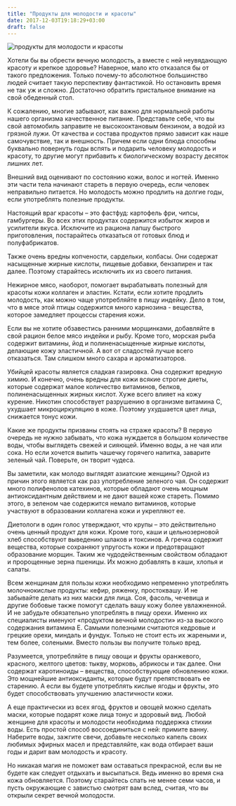 ```yaml
---
title: "Продукты для молодости и красоты"
date: 2017-12-03T19:18:29+03:00
draft: false
---
```


![продукты для молодости и красоты](/images/food_1.jpg)

Хотели бы вы обрести вечную молодость, а вместе с ней неувядающую красоту и крепкое здоровье? Наверное, мало кто отказался бы от такого предложения. Только почему-то абсолютное большинство людей считает такую перспективу фантастикой. Но остановить время не так уж и сложно. Достаточно обратить пристальное внимание на свой обеденный стол.<!--more-->

К сожалению, многие забывают, как важно для нормальной работы нашего организма качественное питание. Представьте себе, что вы свой автомобиль заправите не высокооктановым бензином, а водой из грязной лужи. От качества и состава продуктов прямо зависит как наше самочувствие, так и внешность. Причем если одни блюда способны буквально повернуть годы вспять и подарить человеку молодость и красоту, то другие могут прибавить к биологическому возрасту десяток лишних лет.

Внешний вид оценивают по состоянию кожи, волос и ногтей. Именно эти части тела начинают стареть в первую очередь, если человек неправильно питается. Но молодость можно продлить на долгие годы, если употреблять полезные продукты.

Настоящий враг красоты – это фастфуд: картофель фри, чипсы, гамбургеры. Во всех этих продуктах содержится избыток жиров и усилители вкуса. Исключите из рациона лапшу быстрого приготовления, постарайтесь отказаться от готовых блюд и полуфабрикатов.

Также очень вредны копчености, сардельки, колбасы. Они содержат насыщенные жирные кислоты, пищевые добавки, бензапирен и так далее. Поэтому старайтесь исключить их из своего питания.

Нежирное мясо, наоборот, помогает вырабатывать полезный для красоты кожи коллаген и эластин. Кстати, если хотите продлить молодость, как можно чаще употребляйте в пищу индейку. Дело в том, что в мясе этой птицы содержится много карнозина - вещества, которое замедляет процессы старения кожи.

Если вы не хотите обзавестись ранними морщинками, добавляйте в свой рацион белое мясо индейки и рыбу. Кроме того, морская рыба содержит витамины, йод и полиненасыщенные жирные кислоты, делающие кожу эластичной. А вот от сладостей лучше всего отказаться. Там слишком много сахара и ароматизаторов.

Убийцей красоты является сладкая газировка. Она содержит вредную химию. И конечно, очень вредны для кожи всякие строгие диеты, которые содержат малое количество витаминов, белков, полиненасыщенных жирных кислот. Хуже всего влияет на кожу курение. Никотин способствует разрушению в организме витамина C, ухудшает микроциркуляцию в коже. Поэтому ухудшается цвет лица, снижается тонус кожи.

Какие же продукты призваны стоять на страже красоты? В первую очередь не нужно забывать, что кожа нуждается в большом количестве воды, чтобы выглядеть свежей и сияющей. Именно воды, а не чая или сока. Но если хочется выпить чашечку горячего напитка, заварите зеленый чай. Поверьте, он творит чудеса.

Вы заметили, как молодо выглядят азиатские женщины? Одной из причин этого является как раз употребление зеленого чая. Он содержит много полифенолов катехинов, которые обладают очень мощным антиоксидантным действием и не дают вашей коже стареть. Помимо этого, в зеленом чае содержится немало витаминов, которые участвуют в образовании коллагена кожи и укрепляют ее.

Диетологи в один голос утверждают, что крупы – это действительно очень ценный продукт для кожи. Кроме того, каши и цельнозерновой хлеб способствуют выведению шлаков и токсинов. А гречка содержит вещества, которые сохраняют упругость кожи и предотвращают образование морщин. Таким же чудодейственным свойством обладают и пророщенные зерна пшеницы. Их можно добавлять в каши, хлопья и салаты.

Всем женщинам для пользы кожи необходимо непременно употреблять молочнокислые продукты: кефир, ряженку, простоквашу. И не забывайте делать из них маски для лица. Соя, фасоль, чечевица и другие бобовые также помогут сделать вашу кожу более увлажненной. И не забудьте обязательно употреблять в пищу орехи. Именно их специалисты именуют «продуктом вечной молодости» из-за высокого содержания витамина E. Самыми полезными считаются кедровые и грецкие орехи, миндаль и фундук. Только не стоит есть их жареными и, тем более, солеными. Вместо пользы вы получите только вред.

Разумеется, употребляйте в пищу овощи и фрукты оранжевого, красного, желтого цветов: тыкву, морковь, абрикосы и так далее. Они содержат каротиноиды – вещества, способствующие обновлению кожи. Это мощнейшие антиоксиданты, которые будут препятствовать ее старению. А если вы будете употреблять кислые ягоды и фрукты, это будет способствовать улучшению эластичности кожи.

А еще практически из всех ягод, фруктов и овощей можно сделать маски, которые подарят коже лица тонус и здоровый вид. Любой женщине для красоты и молодости необходима поддержка стихии воды. Есть простой способ воссоединиться с ней: примите ванну. Наберите воды, зажгите свечи, добавьте несколько капель своих любимых эфирных масел и представляйте, как вода отбирает ваши годы и дарит вам молодость и красоту.

Но никакая магия не поможет вам оставаться прекрасной, если вы не будете как следует отдыхать и высыпаться. Ведь именно во время сна кожа обновляется. Поэтому старайтесь спать не менее семи часов, и пусть окружающие с завистью смотрят вам вслед, считая, что вы открыли секрет вечной молодости.
